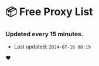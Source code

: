 # :package: Free Proxy List
### Updated every 15 minutes.

- Last updated: `2024-07-16 08:19`

:heart:
